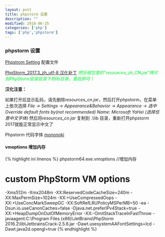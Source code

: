 ```yaml
---
layout: post
title: phpstorm 设置
description: ""
modified: 2018-06-25
categories: ['php']
tags: ['php','phpstorm']
---
```


### phpstorm 设置

[Phpstrom Setting](https://www.jianguoyun.com/p/DY2CYkAQkvXWBhj4qUA) 配置文件

[PhpStorm_2017.3_zh_utf-8 汉化补丁](https://github.com/ewen0930/PhpStorm-Chinese/releases/download/0.6.3-beta-v2017.3/PhpStorm_2017.3_zh_utf-8.zip)
<font color="#0F3">*把压缩包里的"resources_zh_CN.jar"拷贝到PhpStorm安装目录下的lib目录，重启即可！*</font>

**汉化注意：**

如果打开后显示乱码，请先删除*resources_cn.jar*，然后打开phpstorm，在菜单上依次选择
*File -> Settings -> Appearance&Behavior -> Appearance -> 选中Override default fonts by(not recommended)
Name: Microsoft YaHei (选择任意中文字体)*
然后将*resources_cn.jar* 复制到 .\lib 目录，重新打开phpstorm 2017就能正常显示中文了


Phpstorm 代码字体 [mononoki](https://www.jianguoyun.com/p/DcQU_gwQkvXWBhiAqkA)


#### vmoptions 增加内存

{% highlight ini linenos %}
phpstorm64.exe.vmoptions 		//增加内存
# custom PhpStorm VM options
-Xms512m
-Xmx2048m
-XX:ReservedCodeCacheSize=240m
-XX:MaxPermSize=1024m
-XX:+UseCompressedOops
-XX:+UseConcMarkSweepGC
-XX:SoftRefLRUPolicyMSPerMB=50
-ea
-Dsun.io.useCanonCaches=false
-Djava.net.preferIPv4Stack=true
-XX:+HeapDumpOnOutOfMemoryError
-XX:-OmitStackTraceInFastThrow
-javaagent:C:\Program Files (x86)\JetBrains\PhpStorm 2016.2\lib\JetbrainsCrack-2.5.6.jar
-Dawt.usesystemAAFontSettings=lcd
-Dawt.java2d.opengl=true
{% endhighlight %}
